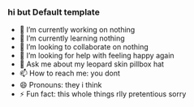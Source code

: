 ### hi but Default template

- 🔭 I’m currently working on nothing
- 🌱 I’m currently learning nothing
- 👯 I’m looking to collaborate on nothing
- 🤔 I’m looking for help with feeling happy again
- 💬 Ask me about my leopard skin pillbox hat
- 📫 How to reach me: you dont
- 😄 Pronouns: they i think
- ⚡ Fun fact: this whole things rlly pretentious sorry
